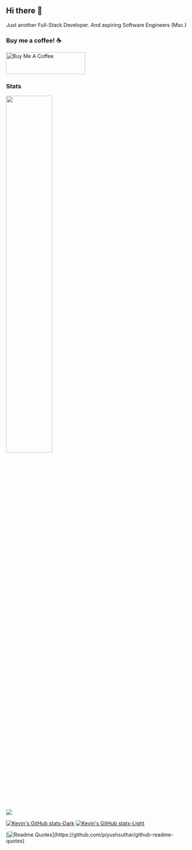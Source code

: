 ## Hi there 👋

<!--
**KGriego/KGriego** is a ✨ _special_ ✨ repository because its `README.md` (this file) appears on your GitHub profile.

Here are some ideas to get you started:

- 🔭 I’m currently working on ...
- 🌱 I’m currently learning ...
- 👯 I’m looking to collaborate on ...
- 🤔 I’m looking for help with ...
- 💬 Ask me about ...
- 📫 How to reach me: ...
- 😄 Pronouns: ...
- ⚡ Fun fact: ...
-->

Just another Full-Stack Developer. And aspiring Software Engineers (Msc.)


### Buy me a coffee! ☕
<a href="https://www.buymeacoffee.com/kgriego" target="_blank"><img src="https://cdn.buymeacoffee.com/buttons/v2/default-yellow.png" alt="Buy Me A Coffee" height="60px" width="217px" ></a>


### Stats
<p>
  <img height="50%" width="auto" src ="https://github-readme-stats.vercel.app/api/top-langs/?username=kgriego&layout=compact&hide_border=true&theme=darcula&bg_color=00000000&langs_count=6"><br/>
  <img src ="https://github-readme-streak-stats.herokuapp.com?user=kgriego&theme=darcula&hide_border=true&background=FFFFFF00">
  <br>
</p>

[![Kevin's GitHub stats-Dark](https://github-readme-stats.vercel.app/api?username=kgriego&show_icons=true&theme=material-palenight#gh-dark-mode-only)](https://github.com/kgriego/github-readme-stats#gh-dark-mode-only)
[![Kevin's GitHub stats-Light](https://github-readme-stats.vercel.app/api?username=kgriego&show_icons=true&theme=default#gh-light-mode-only)](https://github.com/kgriego/github-readme-stats#gh-light-mode-only)

[![Readme Quotes](https://quotes-github-readme.vercel.app/api?type=horizontal&theme=dracula&quote=%20console.log(%27If%20you%20tell%20the%20truth,%20you%20don%27t%20have%20to%20remember%20anything.%27).%20&author=Mark%20Twain)](https://github.com/piyushsuthar/github-readme-quotes)

